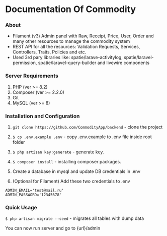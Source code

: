# Documentation Of Commodity

### About

-   Filament (v3) Admin panel with Raw, Receipt, Price, User, Order and many other resources to manage the commodity system
-   REST API for all the resources: Validation Requests, Services, Controllers, Traits, Policies and etc.
-   Used 3rd pary libraries like: spatie/larave-activitylog, spatie/laravel-permission, spatie/laravel-query-builder and livewire components

### Server Requirements

1. PHP (ver >= 8.2)
2. Composer (ver >= 2.2.0)
3. Git
4. MySQL (ver >= 8)

### Installation and Configuration

1. `git clone https://github.com/CommodityApp/backend` - clone the project

2. `$ cp .env.example .env` - copy .env.example to .env file inside root folder

3. `$ php artisan key:generate` - generate key.

4. `$ composer install` - installing composer packages.

5. Create a database in mysql and update DB credentials in .env

6. (Optional for Filament) Add these two credentials to .env

```
ADMIN_EMAIL='test@mail.ru'
ADMIN_PASSWORD='12345678'
```

### Quick Usage

`$ php artisan migrate --seed` - migrates all tables with dump data

You can now run server and go to {url}/admin
